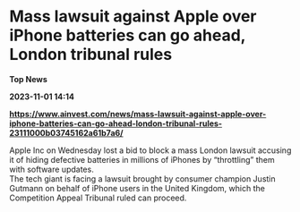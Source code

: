 # Mass lawsuit against Apple over iPhone batteries can go ahead, London tribunal rules
**Top News**

**2023-11-01 14:14**

**https://www.ainvest.com/news/mass-lawsuit-against-apple-over-iphone-batteries-can-go-ahead-london-tribunal-rules-23111000b03745162a61b7a6/**

Apple Inc on Wednesday lost a bid to block a mass London lawsuit accusing it of hiding defective batteries in millions of iPhones by “throttling” them with software updates.  
The tech giant is facing a lawsuit brought by consumer champion Justin Gutmann on behalf of iPhone users in the United Kingdom, which the Competition Appeal Tribunal ruled can proceed.